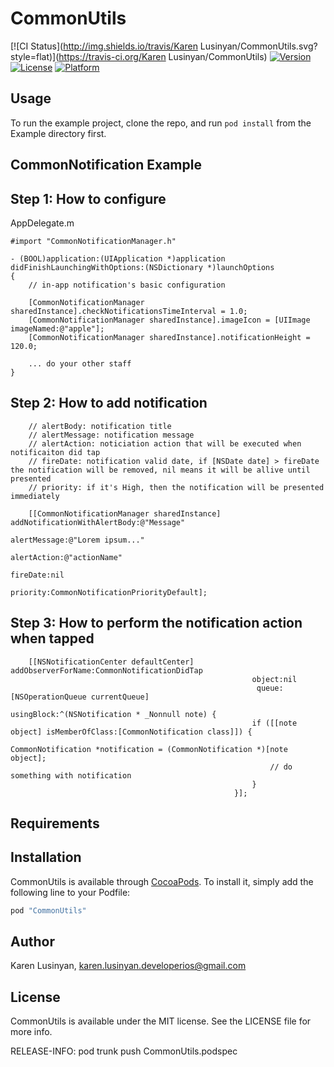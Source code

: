 # CommonUtils

[![CI Status](http://img.shields.io/travis/Karen Lusinyan/CommonUtils.svg?style=flat)](https://travis-ci.org/Karen Lusinyan/CommonUtils)
[![Version](https://img.shields.io/cocoapods/v/CommonUtils.svg?style=flat)](http://cocoapods.org/pods/CommonUtils)
[![License](https://img.shields.io/cocoapods/l/CommonUtils.svg?style=flat)](http://cocoapods.org/pods/CommonUtils)
[![Platform](https://img.shields.io/cocoapods/p/CommonUtils.svg?style=flat)](http://cocoapods.org/pods/CommonUtils)

## Usage

To run the example project, clone the repo, and run `pod install` from the Example directory first.

## CommonNotification Example

## Step 1: How to configure

AppDelegate.m
```
#import "CommonNotificationManager.h"

- (BOOL)application:(UIApplication *)application didFinishLaunchingWithOptions:(NSDictionary *)launchOptions
{
    // in-app notification's basic configuration
    
    [CommonNotificationManager sharedInstance].checkNotificationsTimeInterval = 1.0;
    [CommonNotificationManager sharedInstance].imageIcon = [UIImage imageNamed:@"apple"];
    [CommonNotificationManager sharedInstance].notificationHeight = 120.0;
    
    ... do your other staff
}
```

## Step 2: How to add notification
```
    // alertBody: notification title
    // alertMessage: notification message
    // alertAction: noticiation action that will be executed when notificaiton did tap
    // fireDate: notification valid date, if [NSDate date] > fireDate the notification will be removed, nil means it will be allive until presented
    // priority: if it's High, then the notification will be presented immediately
    
    [[CommonNotificationManager sharedInstance] addNotificationWithAlertBody:@"Message"
                                                                alertMessage:@"Lorem ipsum..."
                                                                 alertAction:@"actionName"
                                                                    fireDate:nil
                                                                    priority:CommonNotificationPriorityDefault];

```

## Step 3: How to perform the notification action when tapped

```
    [[NSNotificationCenter defaultCenter] addObserverForName:CommonNotificationDidTap
                                                      object:nil
                                                       queue:[NSOperationQueue currentQueue]
                                                  usingBlock:^(NSNotification * _Nonnull note) {
                                                      if ([[note object] isMemberOfClass:[CommonNotification class]]) {
                                                          CommonNotification *notification = (CommonNotification *)[note object];
                                                          // do something with notification
                                                      }
                                                  }];
```

## Requirements

## Installation

CommonUtils is available through [CocoaPods](http://cocoapods.org). To install
it, simply add the following line to your Podfile:

```ruby
pod "CommonUtils"
```

## Author

Karen Lusinyan, karen.lusinyan.developerios@gmail.com

## License

CommonUtils is available under the MIT license. See the LICENSE file for more info.

RELEASE-INFO: pod trunk push CommonUtils.podspec
